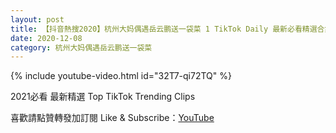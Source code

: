 ```yaml
---
layout: post
title: 【抖音熱搜2020】杭州大妈偶遇岳云鹏送一袋菜 1 TikTok Daily 最新必看精選合集2020 12 08
date: 2020-12-08
category: 杭州大妈偶遇岳云鹏送一袋菜
---
```


{% include youtube-video.html id="32T7-qi72TQ" %}

2021必看 最新精選 Top TikTok Trending Clips

喜歡請點贊轉發加訂閱 Like & Subscribe：[YouTube](https://www.youtube.com/channel/UCAoR7VcanIPd04uEq_GIylA/videos)

